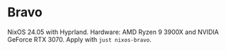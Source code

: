 # Bravo

NixOS 24.05 with Hyprland. Hardware: AMD Ryzen 9 3900X and NVIDIA GeForce RTX 3070. Apply with `just nixos-bravo`.
